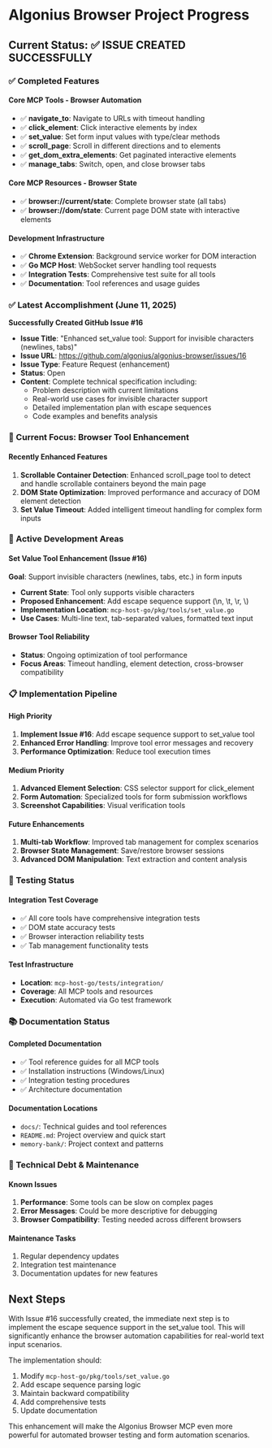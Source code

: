 # Algonius Browser Project Progress

## Current Status: ✅ ISSUE CREATED SUCCESSFULLY

### ✅ Completed Features

#### Core MCP Tools - Browser Automation
- ✅ **navigate_to**: Navigate to URLs with timeout handling
- ✅ **click_element**: Click interactive elements by index
- ✅ **set_value**: Set form input values with type/clear methods
- ✅ **scroll_page**: Scroll in different directions and to elements
- ✅ **get_dom_extra_elements**: Get paginated interactive elements
- ✅ **manage_tabs**: Switch, open, and close browser tabs

#### Core MCP Resources - Browser State
- ✅ **browser://current/state**: Complete browser state (all tabs)
- ✅ **browser://dom/state**: Current page DOM state with interactive elements

#### Development Infrastructure
- ✅ **Chrome Extension**: Background service worker for DOM interaction
- ✅ **Go MCP Host**: WebSocket server handling tool requests
- ✅ **Integration Tests**: Comprehensive test suite for all tools
- ✅ **Documentation**: Tool references and usage guides

### ✅ Latest Accomplishment (June 11, 2025)

**Successfully Created GitHub Issue #16**
- **Issue Title**: "Enhanced set_value tool: Support for invisible characters (newlines, tabs)"
- **Issue URL**: https://github.com/algonius/algonius-browser/issues/16
- **Issue Type**: Feature Request (enhancement)
- **Status**: Open
- **Content**: Complete technical specification including:
  - Problem description with current limitations
  - Real-world use cases for invisible character support
  - Detailed implementation plan with escape sequences
  - Code examples and benefits analysis

### 🎯 Current Focus: Browser Tool Enhancement

#### Recently Enhanced Features
1. **Scrollable Container Detection**: Enhanced scroll_page tool to detect and handle scrollable containers beyond the main page
2. **DOM State Optimization**: Improved performance and accuracy of DOM element detection
3. **Set Value Timeout**: Added intelligent timeout handling for complex form inputs

### 🔄 Active Development Areas

#### Set Value Tool Enhancement (Issue #16)
**Goal**: Support invisible characters (newlines, tabs, etc.) in form inputs
- **Current State**: Tool only supports visible characters
- **Proposed Enhancement**: Add escape sequence support (\n, \t, \r, \\)
- **Implementation Location**: `mcp-host-go/pkg/tools/set_value.go`
- **Use Cases**: Multi-line text, tab-separated values, formatted text input

#### Browser Tool Reliability
- **Status**: Ongoing optimization of tool performance
- **Focus Areas**: Timeout handling, element detection, cross-browser compatibility

### 📋 Implementation Pipeline

#### High Priority
1. **Implement Issue #16**: Add escape sequence support to set_value tool
2. **Enhanced Error Handling**: Improve tool error messages and recovery
3. **Performance Optimization**: Reduce tool execution times

#### Medium Priority
1. **Advanced Element Selection**: CSS selector support for click_element
2. **Form Automation**: Specialized tools for form submission workflows
3. **Screenshot Capabilities**: Visual verification tools

#### Future Enhancements
1. **Multi-tab Workflow**: Improved tab management for complex scenarios
2. **Browser State Management**: Save/restore browser sessions
3. **Advanced DOM Manipulation**: Text extraction and content analysis

### 🧪 Testing Status

#### Integration Test Coverage
- ✅ All core tools have comprehensive integration tests
- ✅ DOM state accuracy tests
- ✅ Browser interaction reliability tests
- ✅ Tab management functionality tests

#### Test Infrastructure
- **Location**: `mcp-host-go/tests/integration/`
- **Coverage**: All MCP tools and resources
- **Execution**: Automated via Go test framework

### 📚 Documentation Status

#### Completed Documentation
- ✅ Tool reference guides for all MCP tools
- ✅ Installation instructions (Windows/Linux)
- ✅ Integration testing procedures
- ✅ Architecture documentation

#### Documentation Locations
- `docs/`: Technical guides and tool references
- `README.md`: Project overview and quick start
- `memory-bank/`: Project context and patterns

### 🔧 Technical Debt & Maintenance

#### Known Issues
1. **Performance**: Some tools can be slow on complex pages
2. **Error Messages**: Could be more descriptive for debugging
3. **Browser Compatibility**: Testing needed across different browsers

#### Maintenance Tasks
1. Regular dependency updates
2. Integration test maintenance
3. Documentation updates for new features

## Next Steps

With Issue #16 successfully created, the immediate next step is to implement the escape sequence support in the set_value tool. This will significantly enhance the browser automation capabilities for real-world text input scenarios.

The implementation should:
1. Modify `mcp-host-go/pkg/tools/set_value.go`
2. Add escape sequence parsing logic
3. Maintain backward compatibility
4. Add comprehensive tests
5. Update documentation

This enhancement will make the Algonius Browser MCP even more powerful for automated browser testing and form automation scenarios.

